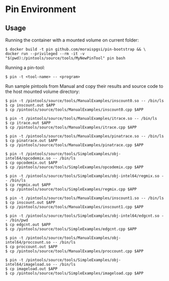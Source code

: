 # Pin Environment

## Usage
Running the container with a mounted volume on current folder:
```
$ docker build -t pin github.com/moraispgsi/pin-bootstrap && \
docker run --privileged --rm -it -v "$(pwd):/pintools/source/tools/MyNewPinTool" pin bash
```

Running a pin-tool:
```
$ pin -t <tool-name> -- <program>
```

Run sample pintools from Manual and copy their results and source code to the host mounted volume directory:

```
$ pin -t /pintools/source/tools/ManualExamples/inscount0.so -- /bin/ls
$ cp inscount.out $APP
$ cp /pintools/source/tools/ManualExamples/inscount0.cpp $APP
```
```	
$ pin -t /pintools/source/tools/ManualExamples/itrace.so -- /bin/ls
$ cp itrace.out $APP
$ cp /pintools/source/tools/ManualExamples/itrace.cpp $APP
```
```
$ pin -t /pintools/source/tools/ManualExamples/pinatrace.so -- /bin/ls
$ cp pinatrace.out $APP
$ cp /pintools/source/tools/ManualExamples/pinatrace.cpp $APP
```
```
$ pin -t /pintools/source/tools/SimpleExamples/obj-intel64/opcodemix.so -- /bin/ls
$ cp opcodemix.out $APP
$ cp /pintools/source/tools/SimpleExamples/opcodemix.cpp $APP
```
```
$ pin -t /pintools/source/tools/SimpleExamples/obj-intel64/regmix.so -- /bin/ls
$ cp regmix.out $APP
$ cp /pintools/source/tools/SimpleExamples/regmix.cpp $APP
```
```
$ pin -t /pintools/source/tools/ManualExamples/inscount1.so -- /bin/ls
$ cp inscount.out $APP
$ cp /pintools/source/tools/ManualExamples/inscount1.cpp $APP
```
```
$ pin -t /pintools/source/tools/SimpleExamples/obj-intel64/edgcnt.so -- /bin/pwd 
$ cp edgcnt.out $APP
$ cp /pintools/source/tools/SimpleExamples/edgcnt.cpp $APP
```
```
$ pin -t /pintools/source/tools/ManualExamples/obj-intel64/proccount.so -- /bin/ls
$ cp proccount.out $APP
$ cp /pintools/source/tools/ManualExamples/proccount.cpp $APP
```
```
$ pin -t /pintools/source/tools/SimpleExamples/obj-intel64/imageload.so -- /bin/ls
$ cp imageload.out $APP
$ cp /pintools/source/tools/SimpleExamples/imageload.cpp $APP
```
<!--stackedit_data:
eyJoaXN0b3J5IjpbODYzMjM4MDYwXX0=
-->
